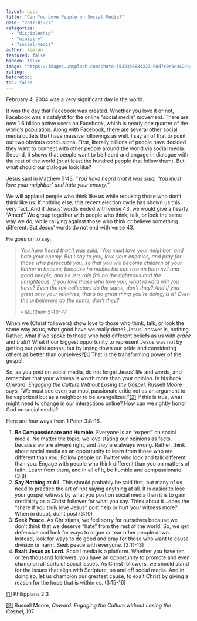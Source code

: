 ```yaml
---
layout: post
title: "Can You Love People on Social Media?"
date: "2017-01-27"
categories: 
  - "discipleship"
  - "ministry"
  - "social-media"
author: keelan
featured: false
hidden: false
image: "https://images.unsplash.com/photo-1532356884227-66d7c0e9e4c2?q=80&w=2070&auto=format&fit=crop&ixlib=rb-4.0.3&ixid=M3wxMjA3fDB8MHxwaG90by1wYWdlfHx8fGVufDB8fHx8fA%3D%3D"
rating:
beforetoc:
toc: false
---
```


February 4, 2004 was a very significant day in the world.

It was the day that Facebook was created. Whether you love it or not, Facebook was a catalyst for the online “social media” movement. There are now 1.6 billion active users on Facebook, which is nearly one quarter of the world’s population. Along with Facebook, there are several other social media outlets that have massive followings as well. I say all of that to point out two obvious conclusions. First, literally billions of people have decided they want to connect with other people around the world via social media. Second, it shows that people want to be heard and engage in dialogue with the rest of the world (or at least the hundred people that follow them). But what should our dialogue look like?

Jesus said in Matthew 5:43, _“You have heard that it was said, ‘You must love your neighbor’ and hate your enemy.”_

We will applaud people who think like us while rebuking those who don’t think like us. If nothing else, this recent election cycle has shown us this very fact. And if Jesus’ words ended with verse 43, we would give a hearty “Amen!” We group together with people who think, talk, or look the same way we do, while rallying against those who think or believe something different. But Jesus’ words do not end with verse 43.

He goes on to say,

> _You have heard that it was said, ‘You must love your neighbor’ and hate your enemy. But I say to you, love your enemies, and pray for those who persecute you, so that you will become children of your Father in heaven, because he makes his sun rise on both evil and good people, and he lets rain fall on the righteous and the unrighteous. If you love those who love you, what reward will you have? Even the tax collectors do the same, don’t they? And if you greet only your relatives, that’s no great thing you’re doing, is it? Even the unbelievers do the same, don’t they?_
> 
> _– Matthew 5:43-47_

When we (Christ followers) show love to those who think, talk, or look the same way as us, what good have we really done? Jesus’ answer is, nothing. Rather, what if we spoke to those who held different beliefs as us with _grace_ and _truth_? What if our biggest opportunity to represent Jesus was not by getting our point across, but by laying down our pride and considering others as better than ourselves?[\[1\]](#_ftn1) That is the transforming power of the gospel.

So, as you post on social media, do not forget Jesus’ life and words, and remember that your witness is worth more than your opinion. In his book, _Onward: Engaging the Culture Without Losing the Gospel_, Russell Moore says, “We must see even our most passionate critic not as an argument to be vaporized but as a neighbor to be evangelized.”[\[2\]](#_ftn2) If this is true, what might need to change in our interactions online? How can we rightly honor God on social media?

Here are four ways from 1 Peter 3:8-16.

1. **Be Compassionate and Humble.** Everyone is an “expert” on social media. No matter the topic, we love stating our opinions as facts, because _we_ are always right, and _they_ are always wrong. Rather, think about social media as an opportunity to learn from those who are different than you. Follow people on Twitter who look and talk different than you. Engage with people who think different than you on matters of faith. Learn from them, and in all of it, be humble and compassionate (3:8)
2. **Say Nothing at All.** This should probably be said first, but many of us need to practice the art of not saying anything at all. It is easier to lose your gospel witness by what you post on social media than it is to gain credibility as a Christ follower for what you say. Think about it…does the “share if you truly love Jesus” post help or hurt your witness more? When in doubt, don’t post (3:10)
3. **Seek Peace.** As Christians, we feel sorry for ourselves because we don’t think that we deserve “hate” from the rest of the world. So, we get defensive and look for ways to argue or tear other people down. Instead, look for ways to do good and pray for those who want to cause division or harm. Seek peace with everyone. (3:11-13)
4. **Exalt Jesus as Lord.** Social media is a platform. Whether you have ten or ten thousand followers, you have an opportunity to promote and even champion all sorts of social issues. As Christ followers, we should stand for the issues that align with Scripture, on and off social media. And in doing so, let us champion our greatest cause, to exalt Christ by giving a reason for the hope that is within us. (3:15-16)

[\[1\]](#_ftnref1) Philippians 2:3

[\[2\]](#_ftnref2) Russell Moore, _Onward: Engaging the Culture without Losing the Gospel_, 197
